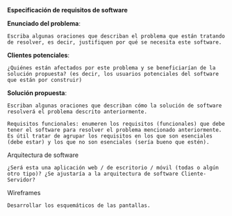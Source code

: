 **Especificación de requisitos de software**

**Enunciado del problema**: 
```
Escriba algunas oraciones que describan el problema que están tratando de resolver, es decir, justifiquen por qué se necesita este software.
```

**Clientes potenciales**: 

```
¿Quiénes están afectados por este problema y se beneficiarían de la solución propuesta? (es decir, los usuarios potenciales del software que están por construir)
```

**Solución propuesta**: 
```
Escriban algunas oraciones que describan cómo la solución de software resolverá el problema descrito anteriormente.

Requisitos funcionales: enumeren los requisitos (funcionales) que debe tener el software para resolver el problema mencionado anteriormente. Es útil tratar de agrupar los requisitos en los que son esenciales (debe estar) y los que no son esenciales (sería bueno que estén).
```
 
Arquitectura de software

```
¿Será esta una aplicación web / de escritorio / móvil (todas o algún otro tipo)? ¿Se ajustaría a la arquitectura de software Cliente-Servidor? 
```

Wireframes

```
Desarrollar los esquemáticos de las pantallas.
```
